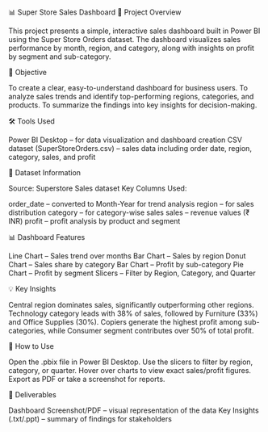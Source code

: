 📊 Super Store Sales Dashboard
📌 Project Overview

This project presents a simple, interactive sales dashboard built in Power BI using the Super Store Orders dataset.
The dashboard visualizes sales performance by month, region, and category, along with insights on profit by segment and sub-category.

🎯 Objective

To create a clear, easy-to-understand dashboard for business users.
To analyze sales trends and identify top-performing regions, categories, and products.
To summarize the findings into key insights for decision-making.

🛠 Tools Used

Power BI Desktop – for data visualization and dashboard creation
CSV dataset (SuperStoreOrders.csv) – sales data including order date, region, category, sales, and profit

📂 Dataset Information

Source: Superstore Sales dataset
Key Columns Used:

order_date – converted to Month-Year for trend analysis
region – for sales distribution
category – for category-wise sales
sales – revenue values (₹ INR)
profit – profit analysis by product and segment

📊 Dashboard Features

Line Chart – Sales trend over months
Bar Chart – Sales by region
Donut Chart – Sales share by category
Bar Chart – Profit by sub-category
Pie Chart – Profit by segment
Slicers – Filter by Region, Category, and Quarter

💡 Key Insights

Central region dominates sales, significantly outperforming other regions.
Technology category leads with 38% of sales, followed by Furniture (33%) and Office Supplies (30%).
Copiers generate the highest profit among sub-categories, while Consumer segment contributes over 50% of total profit.

📜 How to Use

Open the .pbix file in Power BI Desktop.
Use the slicers to filter by region, category, or quarter.
Hover over charts to view exact sales/profit figures.
Export as PDF or take a screenshot for reports.

📌 Deliverables

Dashboard Screenshot/PDF – visual representation of the data
Key Insights (.txt/.ppt) – summary of findings for stakeholders
